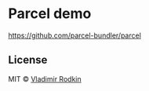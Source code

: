 # Parcel demo

https://github.com/parcel-bundler/parcel

## License
MIT © [Vladimir Rodkin](https://github.com/VovanR)
